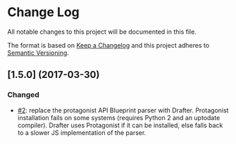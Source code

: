 # Change Log
All notable changes to this project will be documented in this file.

The format is based on [Keep a Changelog](http://keepachangelog.com/)
and this project adheres to [Semantic Versioning](http://semver.org/).

## [1.5.0] (2017-03-30)

### Changed
* [#2](https://github.com/dadi/apidoc/issues/2): replace the protagonist API Blueprint parser with Drafter. Protagonist installation fails on some systems (requires Python 2 and an uptodate compiler). Drafter uses Protagonist if it can be installed, else falls back to a slower JS implementation of the parser.

